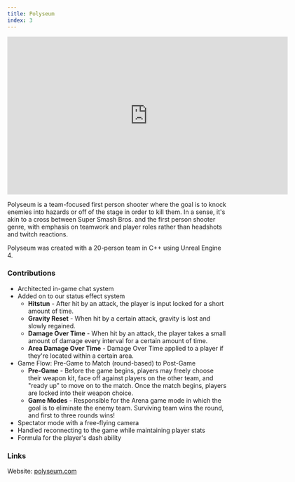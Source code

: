 ```yaml
---
title: Polyseum
index: 3
---
```


<iframe src="https://youtube.com/embed/ynaGn57ZiN0" width="640" height="360" frameborder="0" allowfullscreen></iframe>

<br/>

Polyseum is a team-focused first person shooter where the goal is to knock enemies into hazards or off of the stage in order to kill them. In a sense, it's akin to a cross between Super Smash Bros. and the first person shooter genre, with emphasis on teamwork and player roles rather than headshots and twitch reactions.

Polyseum was created with a 20-person team in C++ using Unreal Engine 4.

### Contributions

- Architected in-game chat system
- Added on to our status effect system
  - **Hitstun** - After hit by an attack, the player is input locked for a short amount of time.
  - **Gravity Reset** - When hit by a certain attack, gravity is lost and slowly regained.
  - **Damage Over Time** - When hit by an attack, the player takes a small amount of damage every interval for a certain amount of time.
  - **Area Damage Over Time** - Damage Over Time applied to a player if they're located within a certain area.
- Game Flow: Pre-Game to Match (round-based) to Post-Game
  - **Pre-Game** - Before the game begins, players may freely choose their weapon kit, face off against players on the other team, and "ready up" to move on to the match. Once the match begins, players are locked into their weapon choice.
  - **Game Modes** - Responsible for the Arena game mode in which the goal is to eliminate the enemy team. Surviving team wins the round, and first to three rounds wins!
- Spectator mode with a free-flying camera
- Handled reconnecting to the game while maintaining player stats
- Formula for the player's dash ability

### Links

Website: [polyseum.com](https://www.polyseum.com/)
